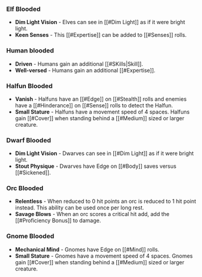### Elf Blooded
- **Dim Light Vision** - Elves can see in [[#Dim Light]] as if it were bright light.
- **Keen Senses** - This [[#Expertise]] can be added to [[#Senses]] rolls.
### Human blooded
- **Driven** - Humans gain an additional [[#SKills|Skill]].
- **Well-versed** - Humans gain an additional [[#Expertise]].
### Halfun Blooded
- **Vanish** - Halfuns have an [[#Edge]] on [[#Stealth]] rolls and enemies have a [[#Hinderance]] on [[#Sense]] rolls to detect the Halfun.
- **Small Stature** - Halfuns have a movement speed of 4 spaces. Halfuns gain [[#Cover]] when standing behind a [[#Medium]] sized or larger creature.
### Dwarf Blooded
- **Dim Light Vision** - Dwarves can see in [[#Dim Light]] as if it were bright light.
- **Stout Physique** - Dwarves have Edge on [[#Body]] saves versus [[#Sickened]].
### Orc Blooded
- **Relentless** - When reduced to 0 hit points an orc is reduced to 1 hit point instead. This ability can be used once per long rest.
- **Savage Blows** - When an orc scores a critical hit add, add the [[#Proficiency Bonus]] to damage.
### Gnome Blooded
- **Mechanical Mind** - Gnomes have Edge on [[#Mind]] rolls.
- **Small Stature** - Gnomes have a movement speed of 4 spaces. Gnomes gain [[#Cover]] when standing behind a [[#Medium]] sized or larger creature.
